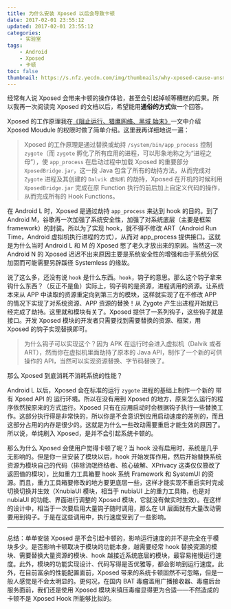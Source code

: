 ```yaml
---
title: 为什么安装 Xposed 以后会导致卡顿
date: 2017-02-01 23:55:12
updated: 2017-02-01 23:55:12
categories:
    - 实验室
tags:
    - Android
    - Xposed
    - 卡顿
toc: false
thumbnail: https://s.nfz.yecdn.com/img/thumbnails/why-xposed-cause-unsmooth-exprience.png!blogth
---
```


经常有人说 Xposed 会带来卡顿的操作体验，甚至会引起掉帧等糟糕的后果。所以我再一次阅读完 Xposed  的文档以后，希望能用**通俗的方式**做一个回答。

<!--more-->

Xposed 的工作原理我在[《阻止运行、猎鹰网络、黑域 始末》](https://blog.neofelhz.space/archives/forcestopgb-lieying-brevent.html)一文中介绍 Xposed Moudule 的权限时做了简单介绍。这里我再详细地说一遍：

> Xposed 的工作原理是通过替换或劫持 `/system/bin/app_process` 控制 `zygote`（而 `zygote` 孵化了所有应用的进程，可以形象地称之为“进程之母”），使 `app_process` 在启动过程中加载 Xposed 的重要部分 `XposedBridge.jar`，这一段 Java 包含了所有的劫持方法，从而完成对 `Zygote` 进程及其创建的 `Dalvik 虚拟机` 的劫持，Xposed 在开机的时候利用 `XposedBridge.jar` 完成在原 Function 执行的前后加上自定义代码的操作，从而完成所有的 Hook Functions。

在 Android L 时，Xposed 是通过劫持 `app_process` 来达到 hook 的目的。到了 Android M，谷歌再一次加强了系统安全性，加强了对系统底层（主要是框架 framework）的封装。所以为了实现 hook，就不得不修改 ART（Android Run Time，Android 虚拟机执行进程的方式），从而对 app_process 提供接口。这就是为什么当时 Android L 和 M 的 Xposed 憋了老久才放出来的原因。当然这一次 Android N 的 Xposed 迟迟不出来原因主要是系统安全性的增强和由于系统分区加固而可能需要另辟蹊径 Systemless 的缘故。

说了这么多，还没有说 `hook` 是什么东西。`hook`，钩子的意思。那么这个钩子拿来钩什么东西？（反正不是鱼）实际上，钩子钩的是资源，进程调用的资源。让系统本来从 APP 中读取的资源重定向到第三方的模块，这样就实现了在不修改 APP 的情况下实现了对系统资源、APP 资源的替换！从 Zygote 产生出进程开始就已经完成了劫持。这里就和模块有关了。Xposed 提供了一系列钩子，这些钩子就是接口。开发 Xposed 模块的开发者只需要找到需要替换的资源、框架，用 Xposed 的钩子实现替换即可。

> 为什么钩子可以实现这个？因为 APK 在运行时会进入虚拟机（Dalvik 或者 ART），然而你在虚拟机里面劫持了原本的 Java API，制作了一个新的可供操作的 API，当然可以实现资源替换、字节码替换了。

那么 Xposed 到底消耗不消耗系统的性能？

Android L 以后，Xposed 会在标准的运行 `zygote` 进程的基础上制作一个新的 带有 Xpsed API 的 运行环境。所以在没有用到 Xposed 的地方，原来怎么运行的程序依然按原来的方式运行。Xposed 只有在应用启动时会根据钩子执行一些替换工作。这部分执行得是非常快的，所以你是不会意识到应用启动速度的差别的，而且这部分占用的内存是很少的。这就是为什么一些改动需要重启才能生效的原因了。所以说，单纯刷入 Xposed，是并不会引起系统卡顿的。

那么为什么 Xposed 会使用户觉得卡顿了呢？当 hook 没有启用时，系统是几乎无影响的。但是你一旦安装了模块以后，hook 开始发挥作用，然后开始替换系统资源为模块自己的代码（排除流氓终结者、核心破解、XPrivacy 这类仅仅篡改了返回值的模块），比如重力工具箱要 hook 系统 Framework 和 SystemUI 的资源。而且，重力工具箱要修改的地方要更底层一些，这样才能实现不重启实时完成切换切换并生效（XnubiaUI 模块，相当于 nubiaUI 上的重力工具箱，也是对 nubiaUI 的功能、界面进行调整的 Xposed 模块，它就没有做实时生效）。在这样的设计中，相当于一次要启用大量钩子随时调用，那么在 UI 层面就有大量改动需要用到钩子。于是在这些调用中，执行速度受到了一些影响。

---

总结：单单安装 Xposed 是不会引起卡顿的，影响运行速度的并不是完全在于模块多少。是否影响卡顿取决于模块的功能本身，越需要经常 hook 替换资源的模块、需要替换大量资源的模块、hook 越接近系统底层的模块，最容易拖慢运行速度。此外，模块的功能实现设计、代码写得是否优雅等，都会影响到运行速度。此外，在目前富余的性能配置面前，Xposed 带来的系统卡顿固然不可忽略，但是一般人感觉是不会太明显的。更何况，在国内 BAT 毒瘤滥用广播接收器、毒瘤后台服务面前，我们还是使用 Xposed 模块来镇压毒瘤显得更为合适——不然造成的卡顿不是 Xposed Hook 所能够比拟的。
